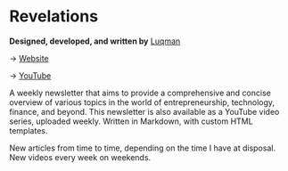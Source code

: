 # Revelations

**Designed, developed, and written by** [Luqman](https://theluqmn.github.io/)

→ [Website](https://theluqmn.github.io/revelations/)

→ [YouTube](https://www.youtube.com/@theluqmn)

A weekly newsletter that aims to provide a comprehensive and concise overview of various topics in the world of entrepreneurship, technology, finance, and beyond. This newsletter is also available as a YouTube video series, uploaded weekly. Written in Markdown, with custom HTML templates.

New articles from time to time, depending on the time I have at disposal. New videos every week on weekends.
